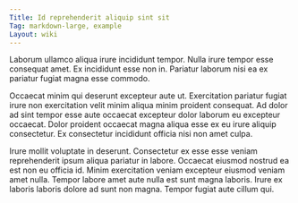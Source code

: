 ```yaml
---
Title: Id reprehenderit aliquip sint sit
Tag: markdown-large, example
Layout: wiki
---
```

Laborum ullamco aliqua irure incididunt tempor. Nulla irure tempor esse consequat amet. Ex incididunt esse non in. Pariatur laborum nisi ea ex pariatur fugiat magna esse commodo.

Occaecat minim qui deserunt excepteur aute ut. Exercitation pariatur fugiat irure non exercitation velit minim aliqua minim proident consequat. Ad dolor ad sint tempor esse aute occaecat excepteur dolor laborum eu excepteur occaecat. Dolor proident occaecat magna aliqua esse ex eu irure aliquip consectetur. Ex consectetur incididunt officia nisi non amet culpa.

Irure mollit voluptate in deserunt. Consectetur ex esse esse veniam reprehenderit ipsum aliqua pariatur in labore. Occaecat eiusmod nostrud ea est non eu officia id. Minim exercitation veniam excepteur eiusmod veniam amet nulla. Tempor labore amet aute nulla est sunt magna laboris. Irure ex laboris laboris dolore ad sunt non magna. Tempor fugiat aute cillum qui.